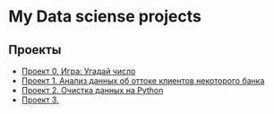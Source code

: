 # My Data sciense projects

## Проекты
* [Проект 0. Игра: Угадай число](https://github.com/emozdir/Data_sciense/tree/main/project_0)
* [Проект 1. Анализ данных об оттоке клиентов некоторого банка](https://github.com/emozdir/Data_sciense/blob/main/DST_01_13/)
* [Проект 2. Очистка данных на Python](https://github.com/emozdir/DataCleaningProject)
* [Проект 3. ]()
